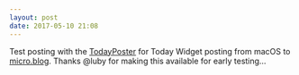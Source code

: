 ```yaml
---
layout: post
date: 2017-05-10 21:08
---
```

Test posting with the [TodayPoster](https://github.com/bryanluby/TodayPoster) for Today Widget posting from macOS to [micro.blog](http://micro.blog/desparoz). Thanks @luby for making this available for early testing…

